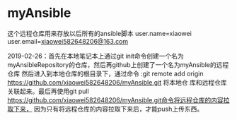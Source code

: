 # myAnsible
这个远程仓库用来存放以后所有的ansible脚本
user.name=xiaowei
user.email=xiaowei582648206@163.com

2019-02-26：首先在本地笔记本上通过git init命令创建一个名为myAnsibleRepository的仓库，然后再github上创建了一个名为myAnsible的远程仓库
            然后进入到本地仓库的根目录下，通过命令 :git remote add origin https://github.com/xiaowei582648206/myAnsible.git 将本地仓
	    库和远程仓库关联起来。最后再使用git pull https://github.com/xiaowei582648206/myAnsible.git命令将远程仓库的内容拉取下来，
	    因为只有将远程仓库的内容拉取下来后，才能push上传东西。
